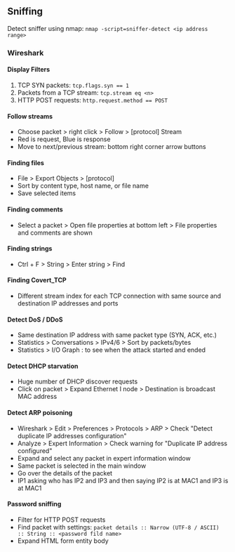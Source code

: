 ## Sniffing

Detect sniffer using nmap: `nmap -script=sniffer-detect <ip address range>`

### Wireshark

#### Display Filters
1. TCP SYN packets: `tcp.flags.syn == 1`
2. Packets from a TCP stream: `tcp.stream eq <n>`
3. HTTP POST requests: `http.request.method == POST`

#### Follow streams
- Choose packet > right click > Follow > [protocol] Stream
- Red is request, Blue is response
- Move to next/previous stream: bottom right corner arrow buttons

#### Finding files
- File > Export Objects > [protocol]
- Sort by content type, host name, or file name
- Save selected items

#### Finding comments
- Select a packet > Open file properties at bottom left > File properties and comments are shown

#### Finding strings
- Ctrl + F > String > Enter string > Find

#### Finding Covert_TCP
- Different stream index for each TCP connection with same source and destination IP addresses and ports

#### Detect DoS / DDoS
- Same destination IP address with same packet type (SYN, ACK, etc.)
- Statistics > Conversations > IPv4/6 > Sort by packets/bytes
- Statistics > I/O Graph : to see when the attack started and ended

#### Detect DHCP starvation
- Huge number of DHCP discover requests
- Click on packet > Expand Ethernet I node > Destination is broadcast MAC address

#### Detect ARP poisoning
- Wireshark > Edit > Preferences > Protocols > ARP > Check "Detect duplicate IP addresses configuration"
- Analyze > Expert Information > Check warning for "Duplicate IP address configured"
- Expand and select any packet in expert information window
- Same packet is selected in the main window
- Go over the details of the packet
- IP1 asking who has IP2 and IP3 and then saying IP2 is at MAC1 and IP3 is at MAC1

#### Password sniffing
- Filter for HTTP POST requests
- Find packet with settings: `packet details :: Narrow (UTF-8 / ASCII) :: String :: <password fild name>`
- Expand HTML form entity body

